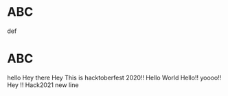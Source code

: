 # ABC
def
# ABC
hello
Hey there
Hey This is hacktoberfest 2020!!
Hello World
Hello!!
yoooo!!
Hey !!
Hack2021
new line
